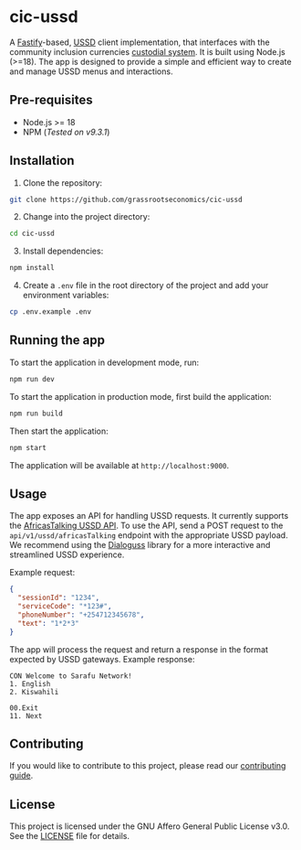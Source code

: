 # cic-ussd

A [Fastify](https://www.fastify.io/)-based, [USSD](https://en.wikipedia.org/wiki/Unstructured_Supplementary_Service_Data) client implementation, that interfaces with the community inclusion currencies [custodial system](https://cic-stack.grassecon.org/custodial/cic-custodial). It is built using Node.js (>=18). The app is designed to provide a simple and efficient way to create and manage USSD menus and interactions.

## Pre-requisites

- Node.js >= 18
- NPM (*Tested on v9.3.1*)

## Installation

1. Clone the repository:

```bash
git clone https://github.com/grassrootseconomics/cic-ussd
```

2. Change into the project directory:

```bash
cd cic-ussd
```

3. Install dependencies:

```bash
npm install
```

4. Create a `.env` file in the root directory of the project and add your environment variables:

```bash
cp .env.example .env
```

## Running the app

To start the application in development mode, run:

```bash
npm run dev
```

To start the application in production mode, first build the application:

```bash
npm run build
```

Then start the application:

```bash
npm start
```

The application will be available at `http://localhost:9000`.


## Usage

The app exposes an API for handling USSD requests. It currently supports the [AfricasTalking USSD API](https://developers.africastalking.com/docs/ussd/overview). To use the API, send a POST request to the `api/v1/ussd/africasTalking` endpoint with the appropriate USSD payload. We recommend using the [Dialoguss](https://github.com/nndi-oss/dialoguss) library for a more interactive and streamlined USSD experience.

Example request:

```json
{
  "sessionId": "1234",
  "serviceCode": "*123#",
  "phoneNumber": "+254712345678",
  "text": "1*2*3"
}
```

The app will process the request and return a response in the format expected by USSD gateways. Example response:

```text
CON Welcome to Sarafu Network!
1. English
2. Kiswahili

00.Exit
11. Next
```

## Contributing
If you would like to contribute to this project, please read our [contributing guide](CONTRIBUTING.md).


## License
This project is licensed under the GNU Affero General Public License v3.0. See the [LICENSE](LICENSE) file for details.
